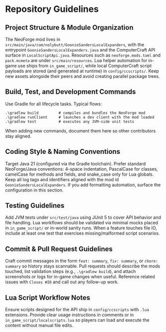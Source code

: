 # Repository Guidelines

## Project Structure & Module Organization
The NeoForge mod lives in `src/main/java/com/nolybutt/GoonieSandersLocalExpanders`, with the entrypoint `GoonieSandersLocalExpanders.java` and the ComputerCraft API surface in `LocalScriptApi.java`. Resources such as `neoforge.mods.toml` and `pack.mcmeta` are under `src/main/resources`. Lua helper automation for in-game use ships from `in_game_script/`, while local ComputerCraft script payloads are stored (and generated at runtime) in `config/ccscripts/`. Keep new assets alongside their peers and avoid creating parallel package trees.

## Build, Test, and Development Commands
Use Gradle for all lifecycle tasks. Typical flows:
```
.\gradlew build         # compiles and bundles the NeoForge mod
.\gradlew runClient     # launches a dev client with the mod loaded
.\gradlew test          # executes any JVM-side unit tests
```
When adding new commands, document them here so other contributors stay aligned.

## Coding Style & Naming Conventions
Target Java 21 (configured via the Gradle toolchain). Prefer standard NeoForge/Java conventions: 4-space indentation, PascalCase for classes, camelCase for methods and fields, and snake_case only for Lua globals. Keep all log tags and identifiers aligned with the mod id `GoonieSandersLocalExpanders`. If you add formatting automation, surface the configuration in this section.

## Testing Guidelines
Add JVM tests under `src/test/java` using JUnit 5 to cover API behavior and file handling. Lua workflows should be validated via minimal mocks placed in `in_game_script/` or in-world sanity runs. When a feature touches file IO, include at least one test that exercises missing/malformed script scenarios.

## Commit & Pull Request Guidelines
Craft commit messages in the form `feat: summary`, `fix: summary`, or `chore: summary` so history stays scannable. Pull requests should describe the mods touched, list validation steps (e.g., `.\gradlew build`), and attach screenshots or logs for in-game changes when useful. Reference related issues with `Closes #ID` and call out any follow-up work.

## Lua Script Workflow Notes
Ensure scripts designed for the API ship in `config/ccscripts` with `.lua` extensions. Provide clear usage instructions in comments or in `in_game_script/localscripts.lua` so players can load and execute the content without manual file edits.
